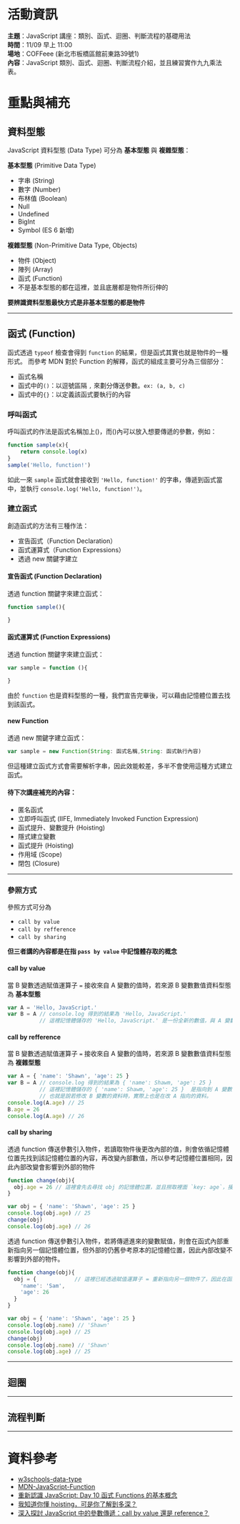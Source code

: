 # 活動資訊

**主題**：JavaScript 講座：類別、函式、迴圈、判斷流程的基礎用法 <br>
**時間**：11/09 早上 11:00 <br>
**場地**：COFFeee (新北市板橋區館前東路39號1) <br>
**內容**：JavaScript 類別、函式、迴圈、判斷流程介紹，並且練習實作九九乘法表。 <br>

# 重點與補充
## 資料型態
JavaScript 資料型態 (Data Type) 可分為 **基本型態** 與 **複雜型態**：

**基本型態** (Primitive Data Type)
- 字串 (String)
- 數字 (Number)
- 布林值 (Boolean)
- Null
- Undefined
- BigInt
- Symbol (ES 6 新增)

**複雜型態** (Non-Primitive Data Type, Objects)
- 物件 (Object)
- 陣列 (Array)
- 函式 (Function)
- 不是基本型態的都在這裡，並且底層都是物件所衍伸的

**要辨識資料型態最快方式是非基本型態的都是物件**

---
## 函式 (Function)
函式透過 `typeof` 檢查會得到 `function` 的結果，但是函式其實也就是物件的一種形式。
而參考 MDN 對於 Function 的解釋，函式的組成主要可分為三個部分：
- 函式名稱
- 函式中的`()`：以逗號區隔 `,` 來劃分傳送參數。`ex: (a, b, c)`
- 函式中的`{}`：以定義該函式要執行的內容

### 呼叫函式
呼叫函式的作法是函式名稱加上()，而()內可以放入想要傳遞的參數，例如：
```js
function sample(x){
    return console.log(x)
}
sample('Hello, function!')
```
如此一來 `sample` 函式就會接收到 `'Hello, function!'` 的字串，傳遞到函式當中，並執行 `console.log('Hello, function!')`。

### 建立函式
創造函式的方法有三種作法：
- 宣告函式（Function Declaration）
- 函式運算式（Function Expressions）
- 透過 new 關鍵字建立

#### 宣告函式 (Function Declaration)
透過 function 關鍵字來建立函式：
```js
function sample(){

}
```

#### 函式運算式 (Function Expressions)
透過 function 關鍵字來建立函式：
```js
var sample = function (){

}
```
由於 `function` 也是資料型態的一種，我們宣告完畢後，可以藉由記憶體位置去找到該函式。

#### new Function
透過 new 關鍵字建立函式：
```js
var sample = new Function(String: 函式名稱,String: 函式執行內容)
```
但這種建立函式方式會需要解析字串，因此效能較差，多半不會使用這種方式建立函式。

#### 待下次講座補充的內容：
- 匿名函式
- 立即呼叫函式 (IIFE, Immediately Invoked Function Expression)
- 函式提升、變數提升 (Hoisting)
- 隱式建立變數
- 函式提升 (Hoisting)
- 作用域 (Scope)
- 閉包 (Closure)

---
### 參照方式
參照方式可分為
- `call by value`
- `call by refference`
- `call by sharing`

**但三者講的內容都是在指 `pass by value` 中記憶體存取的概念**

#### call by value
當 B 變數透過賦值運算子 `=` 接收來自 A 變數的值時，若來源 B 變數數值資料型態為 **基本型態**
```js
var A = 'Hello, JavaScript.'
var B = A // console.log 得到的結果為 'Hello, JavaScript.'
          // 這裡記憶體儲存的 'Hello, JavaScript.' 是一份全新的數值，與 A 變數的數值無關。
```

####  call by refference
當 B 變數透過賦值運算子 `=` 接收來自 A 變數的值時，若來源 B 變數數值資料型態為 **複雜型態**
```js
var A = { 'name': 'Shawn', 'age': 25 }
var B = A // console.log 得到的結果為 { 'name': Shawm, 'age': 25 } 
          // 這裡記憶體儲存的 { 'name': Shawm, 'age': 25 }  是指向到 A 變數容器指向的記憶體空間
          // 也就是說若修改 B 變數的資料時，實際上也是在改 A 指向的資料。
console.log(A.age) // 25
B.age = 26
console.log(A.age) // 26
```

#### call by sharing
透過 function 傳送參數引入物件，若讀取物件後更改內部的值，則會依循記憶體位置先找到該記憶體位置的內容，再改變內部數值，所以參考記憶體位置相同，因此內部改變會影響到外部的物件
```js
function change(obj){
  obj.age = 26 // 這裡會先去尋找 obj 的記憶體位置，並且撈取裡面 `key: age`，接著更改裡面的數值 `value`。
}

var obj = { 'name': 'Shawn', 'age': 25 }
console.log(obj.age) // 25
change(obj)
console.log(obj.age) // 26

```

透過 function 傳送參數引入物件，若將傳遞進來的變數賦值，則會在函式內部重新指向另一個記憶體位置，但外部的仍舊參考原本的記憶體位置，因此內部改變不影響到外部的物件。
```js
function change(obj){
  obj = {            // 這裡已經透過賦值運算子 = 重新指向另一個物件了，因此在函式內部的 obj 指向的已經是另一個位置
    'name': 'Sam', 
    'age': 26
  }
}

var obj = { 'name': 'Shawn', 'age': 25 }
console.log(obj.name) // 'Shawn'
console.log(obj.age) // 25
change(obj)
console.log(obj.name) // 'Shawn'
console.log(obj.age) // 25
```
---
## 迴圈
---
## 流程判斷
---
# 資料參考
- [w3schools-data-type](https://www.w3schools.com/js/js_datatypes.asp)
- [MDN-JavaScript-Function](https://developer.mozilla.org/zh-TW/docs/Web/JavaScript/Guide/Functions)
- [重新認識 JavaScript: Day 10 函式 Functions 的基本概念](https://ithelp.ithome.com.tw/articles/10191549)
- [我知道你懂 hoisting，可是你了解到多深？](https://blog.techbridge.cc/2018/11/10/javascript-hoisting/)
- [深入探討 JavaScript 中的參數傳遞：call by value 還是 reference？](https://blog.techbridge.cc/2018/06/23/javascript-call-by-value-or-reference/)
